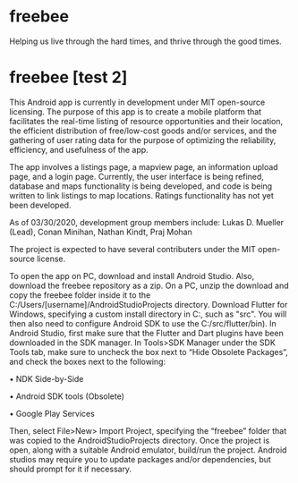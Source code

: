 # freebee
Helping us live through the hard times, and thrive through the good times.

# freebee [test 2]
This Android app is currently in development under MIT open-source licensing. 
The purpose of this app is to create a mobile platform that facilitates the real-time listing of 
resource opportunities and their location, the efficient distribution of free/low-cost goods
and/or services, and the gathering of user rating data for the purpose of optimizing the reliability, 
efficiency, and usefulness of the app.

The app involves a listings page, a mapview page, an information upload page, and a login page. 
Currently, the user interface is being refined, database and maps functionality is being developed,
and code is being written to link listings to map locations. Ratings functionality has not yet been 
developed.

As of 03/30/2020, development group members include: 
Lukas D. Mueller (Lead),
Conan Minihan,
Nathan Kindt,
Praj Mohan

The project is expected to have several contributers under the MIT open-source license.


To open the app on PC, download and install Android Studio. Also, download the freebee repository as a zip. 
On a PC, unzip the download and copy the freebee folder inside it to the C:/Users/[username]/AndroidStudioProjects directory. 
Download Flutter for Windows, specifying a custom install directory in C:, such as "src". You will then also need to configure Android SDK to use the C:/src/flutter/bin). 
In Android Studio, first make sure that the Flutter and Dart plugins have been downloaded in the SDK manager. 
In Tools>SDK Manager under the SDK Tools tab, make sure to uncheck the box next to “Hide Obsolete Packages”, and check the boxes next to the following:

•	NDK Side-by-Side

•	Android SDK tools (Obsolete)

•	Google Play Services

Then, select File>New> Import Project, specifying the “freebee” folder that was copied to the AndroidStudioProjects directory. 
Once the project is open, along with a suitable Android emulator, build/run the project. Android studios may require you to update packages and/or dependencies, but should prompt for it if necessary. 



